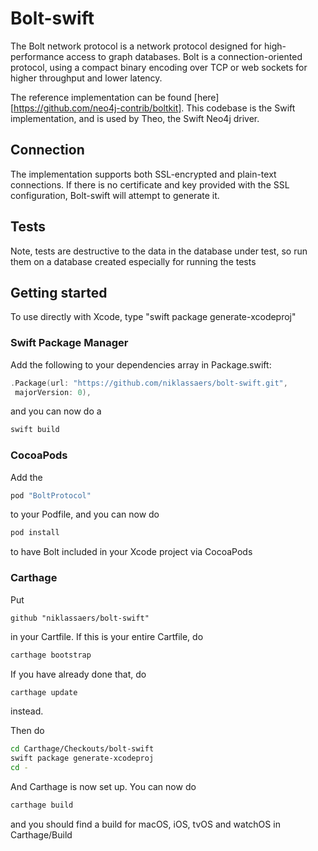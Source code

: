 # Bolt-swift
The Bolt network protocol is a network protocol designed for high-performance access to graph databases. Bolt is a connection-oriented protocol, using a compact binary encoding over TCP or web sockets for higher throughput and lower latency.

The reference implementation can be found [here][https://github.com/neo4j-contrib/boltkit]. This codebase is the Swift implementation, and is used by Theo, the Swift Neo4j driver.

## Connection
The implementation supports both SSL-encrypted and plain-text connections. If there is no certificate and key provided with the SSL configuration, Bolt-swift will attempt to generate it.

## Tests

Note, tests are destructive to the data in the database under test, so run them on a database created especially for running the tests

## Getting started

To use directly with Xcode, type "swift package generate-xcodeproj"


### Swift Package Manager
Add the following to your dependencies array in Package.swift:
```swift
.Package(url: "https://github.com/niklassaers/bolt-swift.git",
 majorVersion: 0),
```
and you can now do a
```bash
swift build
```

### CocoaPods
Add the 
```ruby
pod "BoltProtocol"
```
to your Podfile, and you can now do
```bash
pod install
```
to have Bolt included in your Xcode project via CocoaPods

### Carthage
Put 
```ogdl
github "niklassaers/bolt-swift"
```
in your Cartfile. If this is your entire Cartfile, do
```bash
carthage bootstrap
```
If you have already done that, do
```bash
carthage update
```
instead.

Then do 
```bash
cd Carthage/Checkouts/bolt-swift
swift package generate-xcodeproj
cd -
```

And Carthage is now set up. You can now do
```bash
carthage build
```
and you should find a build for macOS, iOS, tvOS and watchOS in Carthage/Build

